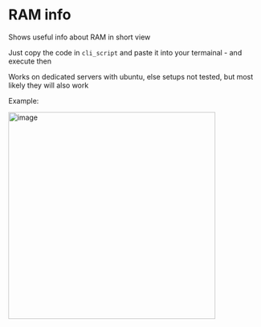 # RAM info
Shows useful info about RAM in short view

Just copy the code in `cli_script` and paste it into your termainal - and execute then

Works on dedicated servers with ubuntu, else setups not tested, but most likely they will also work

Example:

<img width="412" alt="image" src="https://github.com/user-attachments/assets/f1293318-081f-4720-947c-0618a514dd07" />
